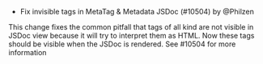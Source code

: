 - Fix invisible tags in MetaTag & Metadata JSDoc (#10504) by @Philzen

This change fixes the common pitfall that tags of all kind are not visible in JSDoc view because it will try to interpret them as HTML. Now these tags should be visible when the JSDoc is rendered. See #10504 for more information

